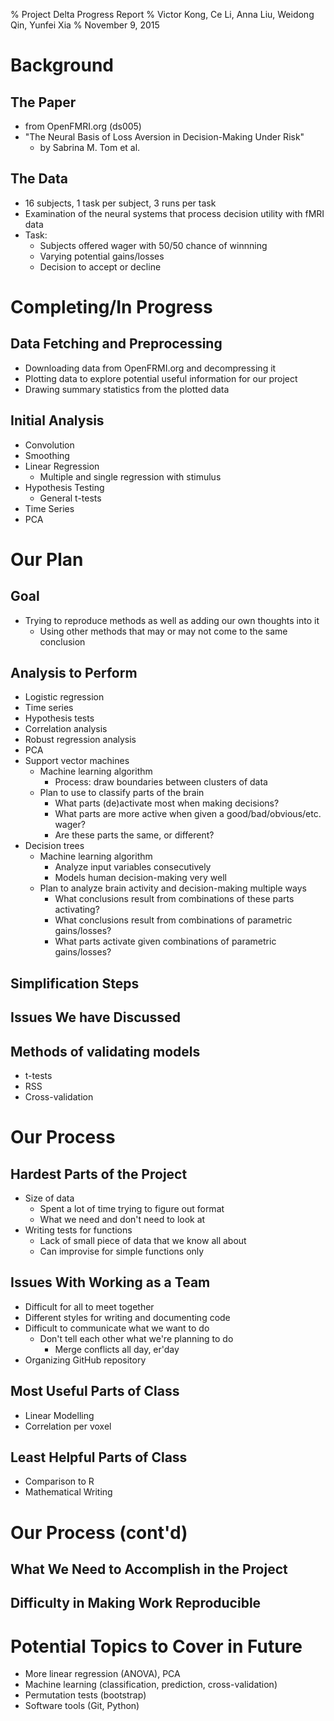 % Project Delta Progress Report
% Victor Kong, Ce Li, Anna Liu, Weidong Qin, Yunfei Xia
% November 9, 2015


# Background

## The Paper

- from OpenFMRI.org (ds005)
- "The Neural Basis of Loss Aversion in Decision-Making Under Risk"
  - by Sabrina M. Tom et al.

## The Data

- 16 subjects, 1 task per subject, 3 runs per task
- Examination of the neural systems that process decision utility with fMRI data
- Task:
  - Subjects offered wager with 50/50 chance of winnning
  - Varying potential gains/losses
  - Decision to accept or decline

# Completing/In Progress

## Data Fetching and Preprocessing 

- Downloading data from OpenFRMI.org and decompressing it
- Plotting data to explore potential useful information for our project
- Drawing summary statistics from the plotted data

## Initial Analysis

- Convolution
- Smoothing
- Linear Regression
  - Multiple and single regression with stimulus
- Hypothesis Testing
  - General t-tests
- Time Series
- PCA

# Our Plan

## Goal

- Trying to reproduce methods as well as adding our own thoughts into it
  - Using other methods that may or may not come to the same conclusion

## Analysis to Perform

- Logistic regression
- Time series 
- Hypothesis tests
- Correlation analysis
- Robust regression analysis
- PCA
- Support vector machines
  - Machine learning algorithm
    - Process: draw boundaries between clusters of data
  - Plan to use to classify parts of the brain
    - What parts (de)activate most when making decisions?
    - What parts are more active when given a good/bad/obvious/etc. wager?
    - Are these parts the same, or different?
- Decision trees
  - Machine learning algorithm
    - Analyze input variables consecutively
    - Models human decision-making very well
  - Plan to analyze brain activity and decision-making multiple ways
    - What conclusions result from combinations of these parts activating?
    - What conclusions result from combinations of parametric gains/losses?
    - What parts activate given combinations of parametric gains/losses?

## Simplification Steps

## Issues We have Discussed

## Methods of validating models

- t-tests
- RSS
- Cross-validation


# Our Process

## Hardest Parts of the Project

- Size of data
  - Spent a lot of time trying to figure out format
  - What we need and don't need to look at
- Writing tests for functions
  - Lack of small piece of data that we know all about
  - Can improvise for simple functions only

## Issues With Working as a Team

- Difficult for all to meet together
- Different styles for writing and documenting code
- Difficult to communicate what we want to do
  - Don't tell each other what we're planning to do
    - Merge conflicts all day, er'day
- Organizing GitHub repository

## Most Useful Parts of Class

- Linear Modelling
- Correlation per voxel

## Least Helpful Parts of Class

- Comparison to R
- Mathematical Writing

# Our Process (cont'd)

## What We Need to Accomplish in the Project

## Difficulty in Making Work Reproducible

# Potential Topics to Cover in Future

- More linear regression (ANOVA), PCA
- Machine learning (classification, prediction, cross-validation)
- Permutation tests (bootstrap)
- Software tools (Git, Python)
